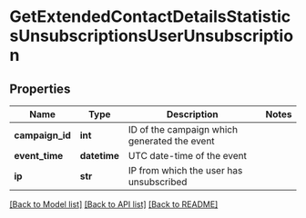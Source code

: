 # GetExtendedContactDetailsStatisticsUnsubscriptionsUserUnsubscription

## Properties
Name | Type | Description | Notes
------------ | ------------- | ------------- | -------------
**campaign_id** | **int** | ID of the campaign which generated the event | 
**event_time** | **datetime** | UTC date-time of the event | 
**ip** | **str** | IP from which the user has unsubscribed | 

[[Back to Model list]](../README.md#documentation-for-models) [[Back to API list]](../README.md#documentation-for-api-endpoints) [[Back to README]](../README.md)


